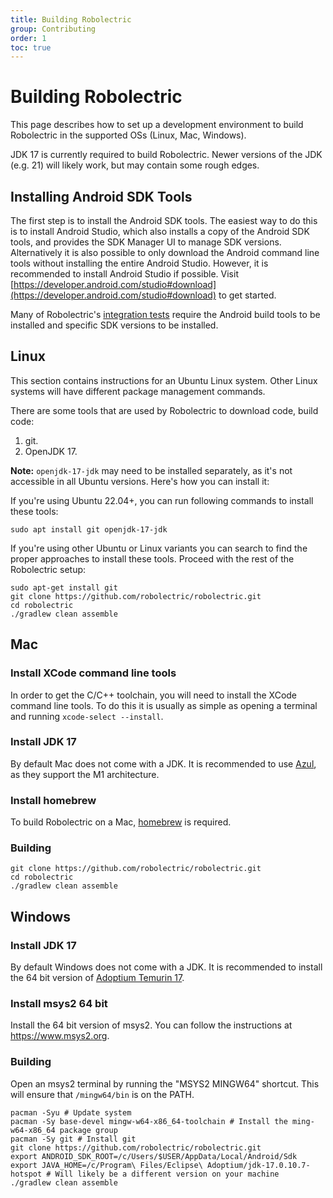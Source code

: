 ```yaml
---
title: Building Robolectric
group: Contributing
order: 1
toc: true
---
```


# Building Robolectric

This page describes how to set up a development environment to build Robolectric in the supported OSs (Linux, Mac, Windows).

JDK 17 is currently required to build Robolectric. Newer versions of the JDK (e.g. 21) will likely work, but may contain some rough edges.

## Installing Android SDK Tools

The first step is to install the Android SDK tools. The easiest way to do this is to install Android Studio, which also installs a copy of the
Android SDK tools, and provides the SDK Manager UI to manage SDK versions. Alternatively it is also possible to only download the Android command line tools without
installing the entire Android Studio. However, it is recommended to install Android Studio if possible. Visit [https://developer.android.com/studio#download](https://developer.android.com/studio#download) to get started.

Many of Robolectric's [integration tests](https://github.com/robolectric/robolectric/tree/master/integration_tests)
require the Android build tools to be installed and specific SDK versions to be installed.

## Linux

This section contains instructions for an Ubuntu Linux system. Other Linux systems will have different package management commands.

There are some tools that are used by Robolectric to download code, build code:

1. git.
2. OpenJDK 17.

**Note:** `openjdk-17-jdk` may need to be installed separately, as it's not accessible in all Ubuntu versions. Here's how you can install it:

If you're using Ubuntu 22.04+, you can run following commands to install these tools:

```
sudo apt install git openjdk-17-jdk
```

If you're using other Ubuntu or Linux variants you can search to find the proper approaches to install these tools.
Proceed with the rest of the Robolectric setup:
```
sudo apt-get install git
git clone https://github.com/robolectric/robolectric.git
cd robolectric
./gradlew clean assemble
```

## Mac

### Install XCode command line tools

In order to get the C/C++ toolchain, you will need to install the XCode command line tools. To do this it is usually as simple as opening
a terminal and running `xcode-select --install`.

### Install JDK 17

By default Mac does not come with a JDK. It is  recommended to use [Azul](https://www.azul.com/downloads/?package=jdk), as they support the M1 architecture.

### Install homebrew

To build Robolectric on a Mac, [homebrew](https://brew.sh/) is required.

### Building

```
git clone https://github.com/robolectric/robolectric.git
cd robolectric
./gradlew clean assemble
```

## Windows

### Install JDK 17

By default Windows does not come with a JDK. It is recommended to install the 64 bit version of [Adoptium Temurin 17](https://adoptium.net/?variant=openjdk17&jvmVariant=hotspot).

### Install msys2 64 bit

Install the 64 bit version of msys2. You can follow the instructions at https://www.msys2.org.

### Building

Open an msys2 terminal by running the "MSYS2 MINGW64" shortcut. This will ensure that `/mingw64/bin` is on the PATH.

```
pacman -Syu # Update system
pacman -Sy base-devel mingw-w64-x86_64-toolchain # Install the ming-w64-x86_64 package group
pacman -Sy git # Install git
git clone https://github.com/robolectric/robolectric.git
export ANDROID_SDK_ROOT=/c/Users/$USER/AppData/Local/Android/Sdk
export JAVA_HOME=/c/Program\ Files/Eclipse\ Adoptium/jdk-17.0.10.7-hotspot # Will likely be a different version on your machine
./gradlew clean assemble
```
